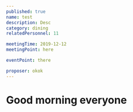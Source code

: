 ```yaml
---
published: true
name: test
description: Desc
category: dining
relatedPersonnel: 11

meetingTime: 2019-12-12
meetingPoint: here

eventPoint: there

proposer: okok
---
```


# Good morning everyone
